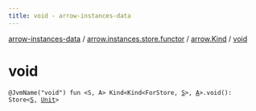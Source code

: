 ```yaml
---
title: void - arrow-instances-data
---
```


[arrow-instances-data](../../index.html) / [arrow.instances.store.functor](../index.html) / [arrow.Kind](index.html) / [void](./void.html)

# void

`@JvmName("void") fun <S, A> Kind<Kind<ForStore, `[`S`](void.html#S)`>, `[`A`](void.html#A)`>.void(): Store<`[`S`](void.html#S)`, `[`Unit`](https://kotlinlang.org/api/latest/jvm/stdlib/kotlin/-unit/index.html)`>`